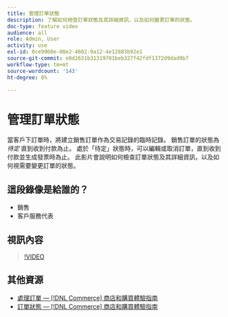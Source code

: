```yaml
---
title: 管理訂單狀態
description: 了解如何檢查訂單狀態及其詳細資訊，以及如何變更訂單的狀態。
doc-type: feature video
audience: all
role: Admin, User
activity: use
exl-id: 0ce9960e-00e2-4602-9a12-4e12883b92e1
source-git-commit: e8d2631b31319701beb327f42fdf1372d9dad9b7
workflow-type: tm+mt
source-wordcount: '143'
ht-degree: 0%

---
```


# 管理訂單狀態

當客戶下訂單時，將建立銷售訂單作為交易記錄的臨時記錄。 銷售訂單的狀態為 _待定_ 直到收到付款為止。 處於「待定」狀態時，可以編輯或取消訂單，直到收到付款並生成發票時為止。 此影片會說明如何檢查訂單狀態及其詳細資訊，以及如何視需要變更訂單的狀態。

## 這段錄像是給誰的？

- 銷售
- 客戶服務代表

## 視訊內容

>[!VIDEO](https://video.tv.adobe.com/v/343935?quality=12&learn=on)

## 其他資源

- [處理訂單 —  [!DNL Commerce] 商店和購買體驗指南](https://experienceleague.adobe.com/docs/commerce-admin/stores-sales/order-management/orders/order-processing.html#process-an-order)
- [訂單狀態 —  [!DNL Commerce] 商店和購買體驗指南](https://experienceleague.adobe.com/docs/commerce-admin/stores-sales/order-management/orders/order-status.html)
